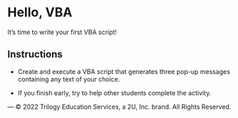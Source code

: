 # Hello, VBA

It’s time to write your first VBA script! 

## Instructions

* Create and execute a VBA script that generates three pop-up messages containing any text of your choice.

* If you finish early, try to help other students complete the activity.

—
© 2022 Trilogy Education Services, a 2U, Inc. brand. All Rights Reserved.

